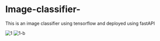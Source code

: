 # Image-classifier-
This is an image classifier using tensorflow and deployed using fastAPI 

![1](https://github.com/Icraku/Image-classifier-/assets/99543501/5becca39-f92c-46be-90ad-6c5d643892c9)
![1-b](https://github.com/Icraku/Image-classifier-/assets/99543501/fb09ad9f-2b2c-4cba-aafe-7824b8ee5c88)
